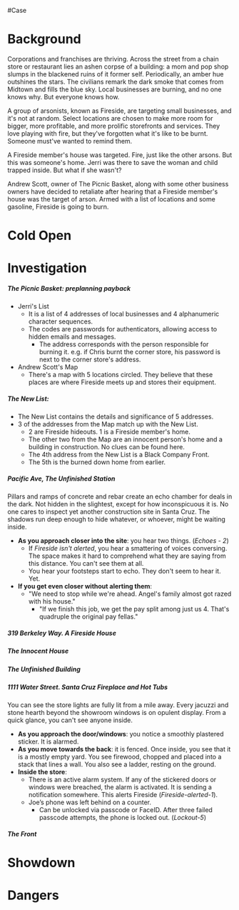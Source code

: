 #Case 
# Background
Corporations and franchises are thriving. Across the street from a chain store or restaurant lies an ashen corpse of a building: a mom and pop shop slumps in the blackened ruins of it former self. Periodically, an amber hue outshines the stars. The civilians remark the dark smoke that comes from Midtown and fills the blue sky. Local businesses are burning, and no one knows why. But everyone knows how.

A group of arsonists, known as Fireside, are targeting small businesses, and it's not at random. Select locations are chosen to make more room for bigger, more profitable, and more prolific storefronts and services. They love playing with fire, but they've forgotten what it's like to be burnt. Someone must've wanted to remind them.

A Fireside member's house was targeted. Fire, just like the other arsons. But this was someone's home. Jerri was there to save the woman and child trapped inside. But what if she wasn't?

Andrew Scott, owner of The Picnic Basket, along with some other business owners have decided to retaliate after hearing that a Fireside member's house was the target of arson. Armed with a list of locations and some gasoline, Fireside is going to burn.
# Cold Open


# Investigation
##### The Picnic Basket: preplanning payback
- Jerri's List
	- It is a list of 4 addresses of local businesses and 4 alphanumeric character sequences.
	- The codes are passwords for authenticators, allowing access to hidden emails and messages.
		- The address corresponds with the person responsible for burning it. e.g. if Chris burnt the corner store, his password is next to the corner store's address.
- Andrew Scott's Map
	- There's a map with 5 locations circled. They believe that these places are where Fireside meets up and stores their equipment.
##### The New List:
- The New List contains the details and significance of 5 addresses.
- 3 of the addresses from the Map match up with the New List. 
	- 2 are Fireside hideouts. 1 is a Fireside member's home.
	- The other two from the Map are an innocent person's home and a building in construction. No clues can be found here.
	- The 4th address from the New List is a Black Company Front.
	- The 5th is the burned down home from earlier.
##### Pacific Ave, The Unfinished Station
Pillars and ramps of concrete and rebar create an echo chamber for deals in the dark. Not hidden in the slightest, except for how inconspicuous it is. No one cares to inspect yet another construction site in Santa Cruz. The shadows run deep enough to hide whatever, or whoever, might be waiting inside.
- **As you approach closer into the site**: you hear two things. (*Echoes - 2*)
	- If *Fireside isn't alerted*, you hear a smattering of voices conversing. The space makes it hard to comprehend what they are saying from this distance. You can't see them at all.
	- You hear your footsteps start to echo. They don't seem to hear it. Yet.
- **If you get even closer without alerting them**:
	- "We need to stop while we're ahead. Angel's family almost got razed with his house."
		- "If we finish this job, we get the pay split among just us 4. That's quadruple the original pay fellas."
##### 319 Berkeley Way. A Fireside House
##### The Innocent House
##### The Unfinished Building
##### 1111 Water Street. Santa Cruz Fireplace and Hot Tubs
You can see the store lights are fully lit from a mile away. Every jacuzzi and stone hearth beyond the showroom windows is on opulent display. From a quick glance, you can't see anyone inside.
- **As you approach the door/windows**: you notice a smoothly plastered sticker. It is alarmed.
- **As you move towards the back**: it is fenced. Once inside, you see that it is a mostly empty yard. You see firewood, chopped and placed into a stack that lines a wall. You also see a ladder, resting on the ground.
- **Inside the store**:
	- There is an active alarm system. If any of the stickered doors or windows were breached, the alarm is activated. It is sending a notification somewhere. This alerts Fireside (*Fireside-alerted-1*).
	- Joe’s phone was left behind on a counter.
		- Can be unlocked via passcode or FaceID. After three failed passcode attempts, the phone is locked out. (*Lockout-5*)
##### The Front
# Showdown
# Dangers